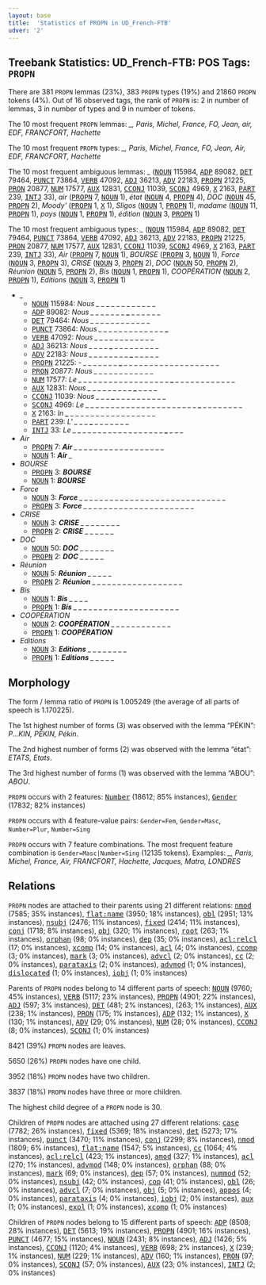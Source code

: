 ```yaml
---
layout: base
title:  'Statistics of PROPN in UD_French-FTB'
udver: '2'
---
```


## Treebank Statistics: UD_French-FTB: POS Tags: `PROPN`

There are 381 `PROPN` lemmas (23%), 383 `PROPN` types (19%) and 21860 `PROPN` tokens (4%).
Out of 16 observed tags, the rank of `PROPN` is: 2 in number of lemmas, 3 in number of types and 9 in number of tokens.

The 10 most frequent `PROPN` lemmas: <em>_, Paris, Michel, France, FO, Jean, air, EDF, FRANCFORT, Hachette</em>

The 10 most frequent `PROPN` types:  <em>_, Paris, Michel, France, FO, Jean, Air, EDF, FRANCFORT, Hachette</em>

The 10 most frequent ambiguous lemmas: <em>_</em> (<tt><a href="fr_ftb-pos-NOUN.html">NOUN</a></tt> 115984, <tt><a href="fr_ftb-pos-ADP.html">ADP</a></tt> 89082, <tt><a href="fr_ftb-pos-DET.html">DET</a></tt> 79464, <tt><a href="fr_ftb-pos-PUNCT.html">PUNCT</a></tt> 73864, <tt><a href="fr_ftb-pos-VERB.html">VERB</a></tt> 47092, <tt><a href="fr_ftb-pos-ADJ.html">ADJ</a></tt> 36213, <tt><a href="fr_ftb-pos-ADV.html">ADV</a></tt> 22183, <tt><a href="fr_ftb-pos-PROPN.html">PROPN</a></tt> 21225, <tt><a href="fr_ftb-pos-PRON.html">PRON</a></tt> 20877, <tt><a href="fr_ftb-pos-NUM.html">NUM</a></tt> 17577, <tt><a href="fr_ftb-pos-AUX.html">AUX</a></tt> 12831, <tt><a href="fr_ftb-pos-CCONJ.html">CCONJ</a></tt> 11039, <tt><a href="fr_ftb-pos-SCONJ.html">SCONJ</a></tt> 4969, <tt><a href="fr_ftb-pos-X.html">X</a></tt> 2163, <tt><a href="fr_ftb-pos-PART.html">PART</a></tt> 239, <tt><a href="fr_ftb-pos-INTJ.html">INTJ</a></tt> 33), <em>air</em> (<tt><a href="fr_ftb-pos-PROPN.html">PROPN</a></tt> 7, <tt><a href="fr_ftb-pos-NOUN.html">NOUN</a></tt> 1), <em>état</em> (<tt><a href="fr_ftb-pos-NOUN.html">NOUN</a></tt> 4, <tt><a href="fr_ftb-pos-PROPN.html">PROPN</a></tt> 4), <em>DOC</em> (<tt><a href="fr_ftb-pos-NOUN.html">NOUN</a></tt> 45, <tt><a href="fr_ftb-pos-PROPN.html">PROPN</a></tt> 2), <em>Moody'</em> (<tt><a href="fr_ftb-pos-PROPN.html">PROPN</a></tt> 1, <tt><a href="fr_ftb-pos-X.html">X</a></tt> 1), <em>Sligos</em> (<tt><a href="fr_ftb-pos-NOUN.html">NOUN</a></tt> 1, <tt><a href="fr_ftb-pos-PROPN.html">PROPN</a></tt> 1), <em>madame</em> (<tt><a href="fr_ftb-pos-NOUN.html">NOUN</a></tt> 11, <tt><a href="fr_ftb-pos-PROPN.html">PROPN</a></tt> 1), <em>pays</em> (<tt><a href="fr_ftb-pos-NOUN.html">NOUN</a></tt> 1, <tt><a href="fr_ftb-pos-PROPN.html">PROPN</a></tt> 1), <em>édition</em> (<tt><a href="fr_ftb-pos-NOUN.html">NOUN</a></tt> 3, <tt><a href="fr_ftb-pos-PROPN.html">PROPN</a></tt> 1)

The 10 most frequent ambiguous types:  <em>_</em> (<tt><a href="fr_ftb-pos-NOUN.html">NOUN</a></tt> 115984, <tt><a href="fr_ftb-pos-ADP.html">ADP</a></tt> 89082, <tt><a href="fr_ftb-pos-DET.html">DET</a></tt> 79464, <tt><a href="fr_ftb-pos-PUNCT.html">PUNCT</a></tt> 73864, <tt><a href="fr_ftb-pos-VERB.html">VERB</a></tt> 47092, <tt><a href="fr_ftb-pos-ADJ.html">ADJ</a></tt> 36213, <tt><a href="fr_ftb-pos-ADV.html">ADV</a></tt> 22183, <tt><a href="fr_ftb-pos-PROPN.html">PROPN</a></tt> 21225, <tt><a href="fr_ftb-pos-PRON.html">PRON</a></tt> 20877, <tt><a href="fr_ftb-pos-NUM.html">NUM</a></tt> 17577, <tt><a href="fr_ftb-pos-AUX.html">AUX</a></tt> 12831, <tt><a href="fr_ftb-pos-CCONJ.html">CCONJ</a></tt> 11039, <tt><a href="fr_ftb-pos-SCONJ.html">SCONJ</a></tt> 4969, <tt><a href="fr_ftb-pos-X.html">X</a></tt> 2163, <tt><a href="fr_ftb-pos-PART.html">PART</a></tt> 239, <tt><a href="fr_ftb-pos-INTJ.html">INTJ</a></tt> 33), <em>Air</em> (<tt><a href="fr_ftb-pos-PROPN.html">PROPN</a></tt> 7, <tt><a href="fr_ftb-pos-NOUN.html">NOUN</a></tt> 1), <em>BOURSE</em> (<tt><a href="fr_ftb-pos-PROPN.html">PROPN</a></tt> 3, <tt><a href="fr_ftb-pos-NOUN.html">NOUN</a></tt> 1), <em>Force</em> (<tt><a href="fr_ftb-pos-NOUN.html">NOUN</a></tt> 3, <tt><a href="fr_ftb-pos-PROPN.html">PROPN</a></tt> 3), <em>CRISE</em> (<tt><a href="fr_ftb-pos-NOUN.html">NOUN</a></tt> 3, <tt><a href="fr_ftb-pos-PROPN.html">PROPN</a></tt> 2), <em>DOC</em> (<tt><a href="fr_ftb-pos-NOUN.html">NOUN</a></tt> 50, <tt><a href="fr_ftb-pos-PROPN.html">PROPN</a></tt> 2), <em>Réunion</em> (<tt><a href="fr_ftb-pos-NOUN.html">NOUN</a></tt> 5, <tt><a href="fr_ftb-pos-PROPN.html">PROPN</a></tt> 2), <em>Bis</em> (<tt><a href="fr_ftb-pos-NOUN.html">NOUN</a></tt> 1, <tt><a href="fr_ftb-pos-PROPN.html">PROPN</a></tt> 1), <em>COOPÉRATION</em> (<tt><a href="fr_ftb-pos-NOUN.html">NOUN</a></tt> 2, <tt><a href="fr_ftb-pos-PROPN.html">PROPN</a></tt> 1), <em>Editions</em> (<tt><a href="fr_ftb-pos-NOUN.html">NOUN</a></tt> 3, <tt><a href="fr_ftb-pos-PROPN.html">PROPN</a></tt> 1)


* <em>_</em>
  * <tt><a href="fr_ftb-pos-NOUN.html">NOUN</a></tt> 115984: <em>Nous _ _ <b>_</b> _ _ _ <b>_</b> _ _ _ _ _ _ _</em>
  * <tt><a href="fr_ftb-pos-ADP.html">ADP</a></tt> 89082: <em>Nous _ _ _ _ _ _ _ <b>_</b> _ _ _ _ _ _</em>
  * <tt><a href="fr_ftb-pos-DET.html">DET</a></tt> 79464: <em>Nous _ <b>_</b> _ _ _ <b>_</b> _ _ _ _ _ _ _ _</em>
  * <tt><a href="fr_ftb-pos-PUNCT.html">PUNCT</a></tt> 73864: <em>Nous _ _ _ _ _ _ _ _ _ _ _ _ _ <b>_</b></em>
  * <tt><a href="fr_ftb-pos-VERB.html">VERB</a></tt> 47092: <em>Nous <b>_</b> _ _ _ _ _ _ _ _ _ _ _ <b>_</b> _</em>
  * <tt><a href="fr_ftb-pos-ADJ.html">ADJ</a></tt> 36213: <em>Nous _ _ _ _ <b>_</b> _ _ _ _ _ _ _ _ _</em>
  * <tt><a href="fr_ftb-pos-ADV.html">ADV</a></tt> 22183: <em>Nous _ _ _ _ _ _ _ _ <b>_</b> _ _ _ _ _</em>
  * <tt><a href="fr_ftb-pos-PROPN.html">PROPN</a></tt> 21225: <em>- _ _ _ _ _ _ _ <b>_</b> _ _ _ _ _ _ _ _ _ _ _ _ _ _ _ _ _ _ _</em>
  * <tt><a href="fr_ftb-pos-PRON.html">PRON</a></tt> 20877: <em>Nous _ _ _ _ _ _ _ _ _ _ <b>_</b> <b>_</b> _ _</em>
  * <tt><a href="fr_ftb-pos-NUM.html">NUM</a></tt> 17577: <em>Le _ _ _ _ _ _ _ _ _ _ _ _ _ _ _ _ _ _ <b>_</b> _ _ _ _ _ _ _ _ _ _ _ _</em>
  * <tt><a href="fr_ftb-pos-AUX.html">AUX</a></tt> 12831: <em>Nous _ _ _ _ _ _ _ _ _ <b>_</b> _ _ _ _</em>
  * <tt><a href="fr_ftb-pos-CCONJ.html">CCONJ</a></tt> 11039: <em>Nous _ _ _ <b>_</b> _ _ _ _ _ _ _ _ _ _</em>
  * <tt><a href="fr_ftb-pos-SCONJ.html">SCONJ</a></tt> 4969: <em>Le _ _ _ _ _ _ _ _ _ _ _ _ _ _ _ _ _ _ _ _ _ _ <b>_</b> _ _ _ _ _ _ _ _</em>
  * <tt><a href="fr_ftb-pos-X.html">X</a></tt> 2163: <em>In <b>_</b> _ _ _ _ _ _ _ _ _ _ _ _ _ _ _ _ _</em>
  * <tt><a href="fr_ftb-pos-PART.html">PART</a></tt> 239: <em>L' _ _ _ <b>_</b> _ _ _ _ _ _ _</em>
  * <tt><a href="fr_ftb-pos-INTJ.html">INTJ</a></tt> 33: <em>Le _ _ _ _ _ _ _ _ _ _ _ _ _ _ _ _ _ _ <b>_</b> _ _ _</em>
* <em>Air</em>
  * <tt><a href="fr_ftb-pos-PROPN.html">PROPN</a></tt> 7: <em><b>Air</b> _ _ _ _ _ _ _ _ _ _ _ _ _ _ _ _ _ _</em>
  * <tt><a href="fr_ftb-pos-NOUN.html">NOUN</a></tt> 1: <em><b>Air</b> _</em>
* <em>BOURSE</em>
  * <tt><a href="fr_ftb-pos-PROPN.html">PROPN</a></tt> 3: <em><b>BOURSE</b></em>
  * <tt><a href="fr_ftb-pos-NOUN.html">NOUN</a></tt> 1: <em><b>BOURSE</b></em>
* <em>Force</em>
  * <tt><a href="fr_ftb-pos-NOUN.html">NOUN</a></tt> 3: <em><b>Force</b> _ _ _ _ _ _ _ _ _ _ _ _ _ _ _ _ _ _ _ _ _ _ _ _ _ _ _ _ _</em>
  * <tt><a href="fr_ftb-pos-PROPN.html">PROPN</a></tt> 3: <em><b>Force</b> _ _ _ _ _ _ _ _ _ _ _ _ _ _ _ _ _ _ _ _ _ _</em>
* <em>CRISE</em>
  * <tt><a href="fr_ftb-pos-NOUN.html">NOUN</a></tt> 3: <em><b>CRISE</b> _ _ _ _ _ _ _ _</em>
  * <tt><a href="fr_ftb-pos-PROPN.html">PROPN</a></tt> 2: <em><b>CRISE</b> _ _ _ _ _ _</em>
* <em>DOC</em>
  * <tt><a href="fr_ftb-pos-NOUN.html">NOUN</a></tt> 50: <em><b>DOC</b> _ _ _ _ _ _ _</em>
  * <tt><a href="fr_ftb-pos-PROPN.html">PROPN</a></tt> 2: <em><b>DOC</b> _ _ _ _ _</em>
* <em>Réunion</em>
  * <tt><a href="fr_ftb-pos-NOUN.html">NOUN</a></tt> 5: <em><b>Réunion</b> _ _ _ _ _</em>
  * <tt><a href="fr_ftb-pos-PROPN.html">PROPN</a></tt> 2: <em><b>Réunion</b> _ _ _ _ _ _ _ _ _ _ _ _ _ _ _ _ _ _</em>
* <em>Bis</em>
  * <tt><a href="fr_ftb-pos-NOUN.html">NOUN</a></tt> 1: <em><b>Bis</b> _ _ _ _</em>
  * <tt><a href="fr_ftb-pos-PROPN.html">PROPN</a></tt> 1: <em><b>Bis</b> _ _ _ _ _ _ _ _ _ _ _ _ _ _ _ _ _ _ _ _ _</em>
* <em>COOPÉRATION</em>
  * <tt><a href="fr_ftb-pos-NOUN.html">NOUN</a></tt> 2: <em><b>COOPÉRATION</b> _ _ _ _ _ _ _ _ _ _ _ _</em>
  * <tt><a href="fr_ftb-pos-PROPN.html">PROPN</a></tt> 1: <em><b>COOPÉRATION</b></em>
* <em>Editions</em>
  * <tt><a href="fr_ftb-pos-NOUN.html">NOUN</a></tt> 3: <em><b>Editions</b> _ _ _ _ _ _ _ _</em>
  * <tt><a href="fr_ftb-pos-PROPN.html">PROPN</a></tt> 1: <em><b>Editions</b> _ _ _ _ _</em>

## Morphology

The form / lemma ratio of `PROPN` is 1.005249 (the average of all parts of speech is 1.170225).

The 1st highest number of forms (3) was observed with the lemma “PÉKIN”: <em>P...KIN, PÉKIN, Pékin</em>.

The 2nd highest number of forms (2) was observed with the lemma “état”: <em>ETATS, Etats</em>.

The 3rd highest number of forms (1) was observed with the lemma “ABOU”: <em>ABOU</em>.

`PROPN` occurs with 2 features: <tt><a href="fr_ftb-feat-Number.html">Number</a></tt> (18612; 85% instances), <tt><a href="fr_ftb-feat-Gender.html">Gender</a></tt> (17832; 82% instances)

`PROPN` occurs with 4 feature-value pairs: `Gender=Fem`, `Gender=Masc`, `Number=Plur`, `Number=Sing`

`PROPN` occurs with 7 feature combinations.
The most frequent feature combination is `Gender=Masc|Number=Sing` (12135 tokens).
Examples: <em>_, Paris, Michel, France, Air, FRANCFORT, Hachette, Jacques, Matra, LONDRES</em>


## Relations

`PROPN` nodes are attached to their parents using 21 different relations: <tt><a href="fr_ftb-dep-nmod.html">nmod</a></tt> (7585; 35% instances), <tt><a href="fr_ftb-dep-flat-name.html">flat:name</a></tt> (3950; 18% instances), <tt><a href="fr_ftb-dep-obl.html">obl</a></tt> (2951; 13% instances), <tt><a href="fr_ftb-dep-nsubj.html">nsubj</a></tt> (2476; 11% instances), <tt><a href="fr_ftb-dep-fixed.html">fixed</a></tt> (2414; 11% instances), <tt><a href="fr_ftb-dep-conj.html">conj</a></tt> (1718; 8% instances), <tt><a href="fr_ftb-dep-obj.html">obj</a></tt> (320; 1% instances), <tt><a href="fr_ftb-dep-root.html">root</a></tt> (263; 1% instances), <tt><a href="fr_ftb-dep-orphan.html">orphan</a></tt> (98; 0% instances), <tt><a href="fr_ftb-dep-dep.html">dep</a></tt> (35; 0% instances), <tt><a href="fr_ftb-dep-acl-relcl.html">acl:relcl</a></tt> (17; 0% instances), <tt><a href="fr_ftb-dep-xcomp.html">xcomp</a></tt> (14; 0% instances), <tt><a href="fr_ftb-dep-acl.html">acl</a></tt> (4; 0% instances), <tt><a href="fr_ftb-dep-ccomp.html">ccomp</a></tt> (3; 0% instances), <tt><a href="fr_ftb-dep-mark.html">mark</a></tt> (3; 0% instances), <tt><a href="fr_ftb-dep-advcl.html">advcl</a></tt> (2; 0% instances), <tt><a href="fr_ftb-dep-cc.html">cc</a></tt> (2; 0% instances), <tt><a href="fr_ftb-dep-parataxis.html">parataxis</a></tt> (2; 0% instances), <tt><a href="fr_ftb-dep-advmod.html">advmod</a></tt> (1; 0% instances), <tt><a href="fr_ftb-dep-dislocated.html">dislocated</a></tt> (1; 0% instances), <tt><a href="fr_ftb-dep-iobj.html">iobj</a></tt> (1; 0% instances)

Parents of `PROPN` nodes belong to 14 different parts of speech: <tt><a href="fr_ftb-pos-NOUN.html">NOUN</a></tt> (9760; 45% instances), <tt><a href="fr_ftb-pos-VERB.html">VERB</a></tt> (5117; 23% instances), <tt><a href="fr_ftb-pos-PROPN.html">PROPN</a></tt> (4901; 22% instances), <tt><a href="fr_ftb-pos-ADJ.html">ADJ</a></tt> (597; 3% instances), <tt><a href="fr_ftb-pos-DET.html">DET</a></tt> (481; 2% instances),  (263; 1% instances), <tt><a href="fr_ftb-pos-AUX.html">AUX</a></tt> (238; 1% instances), <tt><a href="fr_ftb-pos-PRON.html">PRON</a></tt> (175; 1% instances), <tt><a href="fr_ftb-pos-ADP.html">ADP</a></tt> (132; 1% instances), <tt><a href="fr_ftb-pos-X.html">X</a></tt> (130; 1% instances), <tt><a href="fr_ftb-pos-ADV.html">ADV</a></tt> (29; 0% instances), <tt><a href="fr_ftb-pos-NUM.html">NUM</a></tt> (28; 0% instances), <tt><a href="fr_ftb-pos-CCONJ.html">CCONJ</a></tt> (8; 0% instances), <tt><a href="fr_ftb-pos-SCONJ.html">SCONJ</a></tt> (1; 0% instances)

8421 (39%) `PROPN` nodes are leaves.

5650 (26%) `PROPN` nodes have one child.

3952 (18%) `PROPN` nodes have two children.

3837 (18%) `PROPN` nodes have three or more children.

The highest child degree of a `PROPN` node is 30.

Children of `PROPN` nodes are attached using 27 different relations: <tt><a href="fr_ftb-dep-case.html">case</a></tt> (7782; 26% instances), <tt><a href="fr_ftb-dep-fixed.html">fixed</a></tt> (5369; 18% instances), <tt><a href="fr_ftb-dep-det.html">det</a></tt> (5273; 17% instances), <tt><a href="fr_ftb-dep-punct.html">punct</a></tt> (3470; 11% instances), <tt><a href="fr_ftb-dep-conj.html">conj</a></tt> (2299; 8% instances), <tt><a href="fr_ftb-dep-nmod.html">nmod</a></tt> (1809; 6% instances), <tt><a href="fr_ftb-dep-flat-name.html">flat:name</a></tt> (1547; 5% instances), <tt><a href="fr_ftb-dep-cc.html">cc</a></tt> (1064; 4% instances), <tt><a href="fr_ftb-dep-acl-relcl.html">acl:relcl</a></tt> (423; 1% instances), <tt><a href="fr_ftb-dep-amod.html">amod</a></tt> (327; 1% instances), <tt><a href="fr_ftb-dep-acl.html">acl</a></tt> (270; 1% instances), <tt><a href="fr_ftb-dep-advmod.html">advmod</a></tt> (148; 0% instances), <tt><a href="fr_ftb-dep-orphan.html">orphan</a></tt> (88; 0% instances), <tt><a href="fr_ftb-dep-mark.html">mark</a></tt> (69; 0% instances), <tt><a href="fr_ftb-dep-dep.html">dep</a></tt> (57; 0% instances), <tt><a href="fr_ftb-dep-nummod.html">nummod</a></tt> (52; 0% instances), <tt><a href="fr_ftb-dep-nsubj.html">nsubj</a></tt> (42; 0% instances), <tt><a href="fr_ftb-dep-cop.html">cop</a></tt> (41; 0% instances), <tt><a href="fr_ftb-dep-obl.html">obl</a></tt> (26; 0% instances), <tt><a href="fr_ftb-dep-advcl.html">advcl</a></tt> (7; 0% instances), <tt><a href="fr_ftb-dep-obj.html">obj</a></tt> (5; 0% instances), <tt><a href="fr_ftb-dep-appos.html">appos</a></tt> (4; 0% instances), <tt><a href="fr_ftb-dep-parataxis.html">parataxis</a></tt> (4; 0% instances), <tt><a href="fr_ftb-dep-iobj.html">iobj</a></tt> (2; 0% instances), <tt><a href="fr_ftb-dep-aux.html">aux</a></tt> (1; 0% instances), <tt><a href="fr_ftb-dep-expl.html">expl</a></tt> (1; 0% instances), <tt><a href="fr_ftb-dep-xcomp.html">xcomp</a></tt> (1; 0% instances)

Children of `PROPN` nodes belong to 15 different parts of speech: <tt><a href="fr_ftb-pos-ADP.html">ADP</a></tt> (8508; 28% instances), <tt><a href="fr_ftb-pos-DET.html">DET</a></tt> (5613; 19% instances), <tt><a href="fr_ftb-pos-PROPN.html">PROPN</a></tt> (4901; 16% instances), <tt><a href="fr_ftb-pos-PUNCT.html">PUNCT</a></tt> (4677; 15% instances), <tt><a href="fr_ftb-pos-NOUN.html">NOUN</a></tt> (2431; 8% instances), <tt><a href="fr_ftb-pos-ADJ.html">ADJ</a></tt> (1426; 5% instances), <tt><a href="fr_ftb-pos-CCONJ.html">CCONJ</a></tt> (1120; 4% instances), <tt><a href="fr_ftb-pos-VERB.html">VERB</a></tt> (698; 2% instances), <tt><a href="fr_ftb-pos-X.html">X</a></tt> (239; 1% instances), <tt><a href="fr_ftb-pos-NUM.html">NUM</a></tt> (229; 1% instances), <tt><a href="fr_ftb-pos-ADV.html">ADV</a></tt> (160; 1% instances), <tt><a href="fr_ftb-pos-PRON.html">PRON</a></tt> (97; 0% instances), <tt><a href="fr_ftb-pos-SCONJ.html">SCONJ</a></tt> (57; 0% instances), <tt><a href="fr_ftb-pos-AUX.html">AUX</a></tt> (23; 0% instances), <tt><a href="fr_ftb-pos-INTJ.html">INTJ</a></tt> (2; 0% instances)

